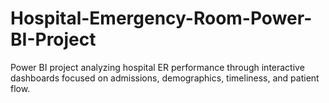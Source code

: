 # Hospital-Emergency-Room-Power-BI-Project
Power BI project analyzing hospital ER performance through interactive dashboards focused on admissions, demographics, timeliness, and patient flow.

